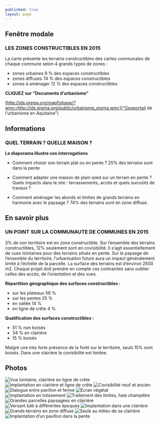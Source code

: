 ```yaml
---
published: true
layout: page
---
```











## Fenêtre modale

### LES ZONES CONSTRUCTIBLES EN 2015

La carte présente les terrains constructibles des cartes communales de chaque commune selon 4 grands types de zones :

- zones urbaines 9 % des espaces constructibles
- zones diffuses 74 % des espaces constructibles
- zones à aménager 12 % des espaces constructibles 

**CLIQUEZ sur "Documents d’urbanisme"**



[http://ids.pigma.org/mapfishapp/?wmc=http://ids.pigma.org/public/urbanisme_pigma.wmc]("Geoportail de l'urbanisme en Aquitaine") 


## Informations

### QUEL TERRAIN ? QUELLE MAISON ?

**Le diaporama illustre ces interrogations**

- Comment choisir son terrain plat ou en pente ? 25% des terrains sont dans la pente

- Comment adapter une maison de plain-pied sur un terrain en pente ? Quels impacts dans le site : terrassements, accès et quels surcoûts de travaux ?

- Comment aménager les abords et limites de grands terrains en harmonie avec le paysage ? 74% des terrains sont en zone diffuse.


## En savoir plus

### UN POINT SUR LA COMMUNAUTE DE COMMUNES EN 2015

3% de son territoire est en zone constructible. Sur l’ensemble des terrains constructibles, 12% seulement sont en covisibilité. Il s’agit essentiellement de vues lointaines pour des terrains situés en pente.
Sur le paysage de l’ensemble du territoire, l’urbanisation future aura un impact généralement limité à l’échelle de la parcelle. La surface des terrains est d’environ 2500 m2. Chaque projet doit prendre en compte ces contraintes sans oublier celles des accès, de l’orientation et des vues.

**Répartition géographique des surfaces constructibles :** 

- sur les plateaux 56 %
- sur les pentes 25 %
- en vallée 14 %
- en ligne de crête 4 %


**Qualification des surfaces constructibles :**

- 51 % non boisés
- 34 % en clairière
- 15 % boisés

Malgré une très forte présence de la forêt sur le territoire, seuls 15% sont boisés. Dans une clairière la covisibilité est limitée.


## Photos
![Vue lointaine, clairière en ligne de crête]({{site.baseurl}}/data/images/5/urbanisme/05_URBANISME_01.jpg)
![Implantation en clairière et ligne de crête]({{site.baseurl}}/data/images/5/urbanisme/05_URBANISME_02.jpg)
![Covisibilité neuf et ancien]({{site.baseurl}}/data/images/5/architecture/05_ARCHITECTURE-03.jpg)
![Dialogue entre pavillon et ferme]({{site.baseurl}}/data/images/5/architecture/05_ARCHITECTURE-04.jpg)
![Ecran végétal]({{site.baseurl}}/data/images/5/architecture/05_ARCHITECTURE-05.jpg)
![Implantation en lotissement]({{site.baseurl}}/data/images/5/architecture/05_ARCHITECTURE-06.jpg)
![Traitement des limites, haie champêtre]({{site.baseurl}}/data/images/5/architecture/05_ARCHITECTURE-07.jpg)
![Grandes parcelles paysagées en clairière]({{site.baseurl}}/data/images/5/architecture/05_ARCHITECTURE-08.jpg)
![Versant bâti à différentes époques]({{site.baseurl}}/data/images/5/architecture/05_ARCHITECTURE-09.jpg)
![Implantation dans une clairière]({{site.baseurl}}/data/images/5/architecture/05_ARCHITECTURE-10.jpg)
![Grands terrains en zone diffuse]({{site.baseurl}}/data/images/5/architecture/05_ARCHITECTURE-11.jpg)
![Seule au milieu de sa clairière]({{site.baseurl}}/data/images/5/architecture/05_ARCHITECTURE-012.jpg)
![Implantation d’un pavillon dans la pente]({{site.baseurl}}/data/images/5/architecture/05_ARCHITECTURE-13.jpg)

